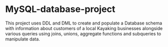 # MySQL-database-project
This project uses DDL and DML  to create and populate a Database schema with information about customers of a local Kayaking businesses alongside various queries using joins, unions, aggregate functions and subqueries to manipulate data.
